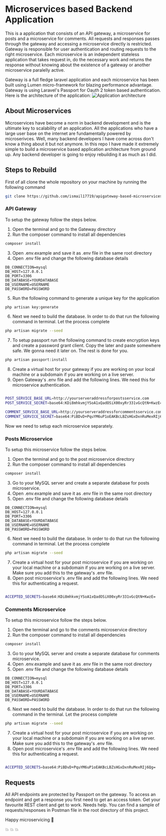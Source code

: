 

# Microservices based Backend Application

This is a application that consists of an API gateway, a microservice for posts and a microservice for comments. All requests and responses passes through the gateway 
and accessing a microservice directly is restricted. Gateway is responsible for user authentication and routing requests to the right microservice. Each microservice 
is an independent stateless application that takes request in, do the necessary work and returns the response without knowing about the existence of a gateway or another 
microservice paralelly active. 

Gateway is a full fledge laravel application and each microservice has been built using Lumen micro-framework for blazing performance advantage. Gateway is using Laravel's Passport for Oauth 2 token based authentication. Here is the 
architecture of the application:
<img src="https://yourimageshare.com/ib/8aJdc5bSnb.png" alt="Application architecture">

## About Microservices

Microservices have become a norm in backend development and is the ultimate key to scalability of an application. All the applications who have a large user base 
on the internet are fundamentally powered by microserivces. Well, many backend developers I have come across don't know a thing about it but not anymore. In this 
repo I have made it extremely simple to build a microservice based application architecture from ground up. Any backend developer is going to enjoy rebuilding 
it as much as I did.

## Steps to Rebuild

First of all clone the whole repository on your machine by running the following command
```sh
git clone https://github.com/ismail17719/apigateway-based-microservices-in-laravel-and-lumen.git
```
### API Gateway
To setup the gateway follow the steps below.
1. Open the terminal and go to the Gateway directory
2. Run the composer command to install all dependencies
```sh
composer install
```
3. Open .env.example and save it as .env file in the same root directory
4. Open .env file and change the following database details
```
DB_CONNECTION=mysql
DB_HOST=127.0.0.1
DB_PORT=3306
DB_DATABASE=YOURDATABASE
DB_USERNAME=USERNAME
DB_PASSWORD=PASSWORD
```

5. Run the following command to generate a unique key for the application
```sh
php artisan key:generate
```
6.  Next we need to build the database. In order to do that run the following command in terminal. Let the process complete
```sh
php artisan migrate --seed
```
7. To setup passport run the following command to create encryption keys and create a password grant client. Copy the later and paste somewhere safe. We gonna need it later on. The rest is done for you.

```sh
php artisan passport:install
```

8. Create a virtual host for your gateway if you are working on your local machine or a subdomain if you are working on a live server.
9. Open Gateway's .env file and add the following lines. We need this for microservice authentication.

```sh

POST_SERVICE_BASE_URL=http://yourserveraddressforpostsservice.com
POST_SERVICE_SECRET=base64:KDi8mhkvmjYSoA1xQadOSiX00xyRr331vGcQtN+KwzE=

COMMENT_SERVICE_BASE_URL=http://yourserveraddressforcommentsservice.com
COMMENT_SERVICE_SECRET=base64:PiBDvD+PquYM6uP1oEAKBcLBZsHGxDxnRuMexRIj6Qg=
```
Now we need to setup each microservice separately.

### Posts Microservice
To setup this microservice follow the steps below.
1. Open the terminal and go to the post microservice directory
2. Run the composer command to install all dependencies
```sh
composer install
```
3. Go to your MySQL server and create a separate database for posts microservice.
4. Open .env.example and save it as .env file in the same root directory
5. Open .env file and change the following database details
```
DB_CONNECTION=mysql
DB_HOST=127.0.0.1
DB_PORT=3306
DB_DATABASE=YOURDATABASE
DB_USERNAME=USERNAME
DB_PASSWORD=PASSWORD
```


6.  Next we need to build the database. In order to do that run the following command in terminal. Let the process complete
```sh
php artisan migrate --seed
```
7. Create a virtual host for your post microservice if you are working on your local machine or a subdomain if you are working on a live server. Make sure you add this to the gateway's .env file.
8. Open post microservice's .env file and add the following lines. We need this for authenticating a request.

```sh

ACCEPTED_SECRETS=base64:KDi8mhkvmjYSoA1xQadOSiX00xyRr331vGcQtN+KwzE=

```

### Comments Microservice
To setup this microservice follow the steps below.
1. Open the terminal and go to the comments microservice directory
2. Run the composer command to install all dependencies
```sh
composer install
```
3. Go to your MySQL server and create a separate database for comments microservice.
4. Open .env.example and save it as .env file in the same root directory
5. Open .env file and change the following database details
```
DB_CONNECTION=mysql
DB_HOST=127.0.0.1
DB_PORT=3306
DB_DATABASE=YOURDATABASE
DB_USERNAME=USERNAME
DB_PASSWORD=PASSWORD
```


6.  Next we need to build the database. In order to do that run the following command in the terminal. Let the process complete
```sh
php artisan migrate --seed
```
7. Create a virtual host for your post microservice if you are working on your local machine or a subdomain if you are working on a live server. Make sure you add this to the gateway's .env file.
8. Open post microservice's .env file and add the following lines. We need this for authenticating a request.

```sh

ACCEPTED_SECRETS=base64:PiBDvD+PquYM6uP1oEAKBcLBZsHGxDxnRuMexRIj6Qg=

```
## Requests

All API endpoints are protected by Passport on the gateway. To access an endpoint and get a response you first need to get an access token. Get your favourite REST client and get to work. Needs help. You can find a sample of requests/responses in Postman file in the root directory of this project. 

Happy microservicing :sparkling_heart:

 :boom: :boom: :boom:
